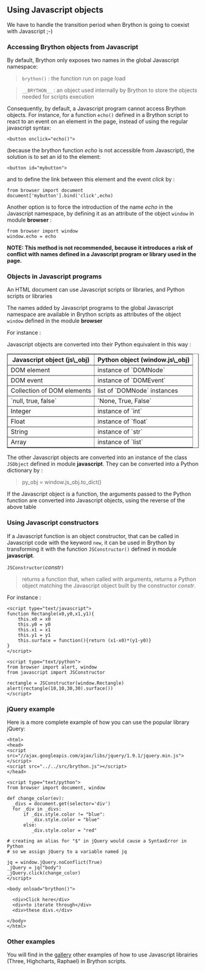 Using Javascript objects
------------------------

We have to handle the transition period when Brython is going to coexist with 
Javascript ;-)

### Accessing Brython objects from Javascript

By default, Brython only exposes two names in the global Javascript namespace:

> `brython()` : the function run on page load

> `__BRYTHON__` : an object used internally by Brython to store the objects 
> needed for scripts execution

Consequently, by default, a Javascript program cannot access Brython objects.
 For instance, for a function `echo()` defined in a Brython script 
to react to an event on an element in the page, instead of using the regular 
javascript syntax:

    <button onclick="echo()">

(because the brython function _echo_ is not accessible from Javascript), the 
solution is to set an id to the element:

    <button id="mybutton">

and to define the link between this element and the event _click_ by :

    from browser import document
    document['mybutton'].bind('click',echo)

Another option is to force the introduction of the name _echo_ in the 
Javascript namespace, by defining it as an attribute of the object 
`window` in module **browser** :

    from browser import window
    window.echo = echo

<strong>NOTE: This method is not recommended, because it introduces a risk of 
conflict with names defined in a Javascript program or library used in the page.
</strong>

### Objects in Javascript programs

An HTML document can use Javascript scripts or libraries, and Python scripts 
or libraries

The names added by Javascript programs to the global Javascript namespace are
available in Brython scripts as attributes of the object `window` defined in 
the module **browser**

For instance :

>    <script type="text/javascript">
>    circle = {surface:function(r){return 3.14*r*r}}
>    </script>
>    
>    <script type="text/python">
>    from browser import document, window
>
>    document['result'].value = window.circle.surface(10)
>    </script>

Javascript objects are converted into their Python equivalent in this way :

<table border='1' cellpadding=3>

<tr><th>Javascript object (js\_obj)</th><th>Python object (window.js\_obj)</th>
</tr>
<tr><td>DOM element</td><td>instance of `DOMNode`</td></tr>
<tr><td>DOM event</td><td>instance of `DOMEvent`</td></tr>
<tr><td>Collection of DOM elements</td><td>list of `DOMNode` instances</td>
</tr>
<tr><td>`null, true, false`</td><td>`None, True, False`</td></tr>
<tr><td>Integer</td><td>instance of `int`</td></tr>
<tr><td>Float</td><td>instance of `float`</td></tr>
<tr><td>String</td><td>instance of `str`</td></tr>
<tr><td>Array</td><td>instance of `list`</td></tr>
</table>

The other Javascript objects are converted into an instance of the class
`JSObject` defined in module **javascript**. They can be converted into
a Python dictionary by :

>    py_obj = window.js_obj.to_dict()

If the Javascript object is a function, the arguments passed to the Python
function are converted into Javascript objects, using the reverse of the
above table

### Using Javascript constructors

If a Javascript function is an object constructor, that can be called in 
Javascript code with the keyword `new`, it can be used in Brython by 
transforming it with the function `JSConstructor()` defined in module 
**javascript**.

`JSConstructor(`_constr_`)`

> returns a function that, when called with arguments, returns a Python object 
matching the Javascript object built by the constructor _constr_.

For instance :

    <script type="text/javascript">
    function Rectangle(x0,y0,x1,y1){
        this.x0 = x0
        this.y0 = y0
        this.x1 = x1
        this.y1 = y1
        this.surface = function(){return (x1-x0)*(y1-y0)}
    }
    </script>
    
    <script type="text/python">
    from browser import alert, window
    from javascript import JSConstructor

    rectangle = JSConstructor(window.Rectangle)
    alert(rectangle(10,10,30,30).surface())
    </script>

### jQuery example

Here is a more complete example of how you can use the popular library jQuery:

    <html>
    <head>
    <script src="//ajax.googleapis.com/ajax/libs/jquery/1.9.1/jquery.min.js">
    </script>
    <script src="../../src/brython.js"></script>
    </head>
    
    <script type="text/python">
    from browser import document, window
    
    def change_color(ev):
      _divs = document.get(selector='div')
      for _div in _divs:
          if _div.style.color != "blue":
             _div.style.color = "blue"
          else:
             _div.style.color = "red"
    
    # creating an alias for "$" in jQuery would cause a SyntaxError in Python
    # so we assign jQuery to a variable named jq

    jq = window.jQuery.noConflict(True)
    _jQuery = jq("body")
    _jQuery.click(change_color)    
    </script>
    
    <body onload="brython()">

      <div>Click here</div>
      <div>to iterate through</div>
      <div>these divs.</div>
     
    </body>
    </html>

    
### Other examples

You will find in the [gallery](../../gallery/gallery_en.html) other examples
of how to use Javascript librairies (Three, Highcharts, Raphael) in Brython 
scripts.
